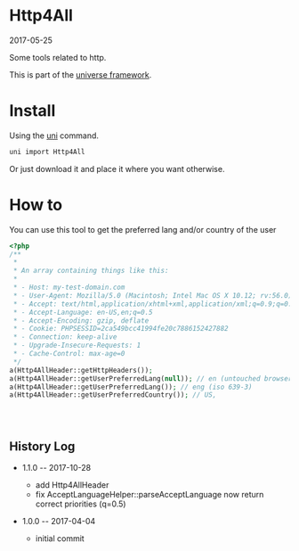 Http4All
===========
2017-05-25



Some tools related to http.


This is part of the [universe framework](https://github.com/karayabin/universe-snapshot).


Install
==========
Using the [uni](https://github.com/lingtalfi/universe-naive-importer) command.
```bash
uni import Http4All
```

Or just download it and place it where you want otherwise.



How to
==========


You can use this tool to get the preferred lang and/or country of the user


```php
<?php
/**
 *
 * An array containing things like this:
 *
 * - Host: my-test-domain.com
 * - User-Agent: Mozilla/5.0 (Macintosh; Intel Mac OS X 10.12; rv:56.0) Gecko/20100101 Firefox/56.0
 * - Accept: text/html,application/xhtml+xml,application/xml;q=0.9;q=0.8
 * - Accept-Language: en-US,en;q=0.5
 * - Accept-Encoding: gzip, deflate
 * - Cookie: PHPSESSID=2ca549bcc41994fe20c7886152427882
 * - Connection: keep-alive
 * - Upgrade-Insecure-Requests: 1
 * - Cache-Control: max-age=0
 */
a(Http4AllHeader::getHttpHeaders());
a(Http4AllHeader::getUserPreferredLang(null)); // en (untouched browser result)
a(Http4AllHeader::getUserPreferredLang()); // eng (iso 639-3)
a(Http4AllHeader::getUserPreferredCountry()); // US,





```


History Log
------------------
    
- 1.1.0 -- 2017-10-28

    - add Http4AllHeader
    - fix AcceptLanguageHelper::parseAcceptLanguage now return correct priorities (q=0.5)
    
- 1.0.0 -- 2017-04-04

    - initial commit